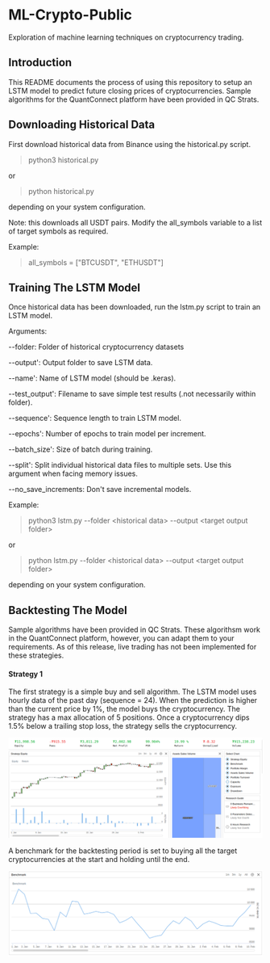 # ML-Crypto-Public
Exploration of machine learning techniques on cryptocurrency trading.

## Introduction

This README documents the process of using this repository to setup an LSTM model to predict future closing prices of cryptocurrencies. Sample algorithms for the QuantConnect platform have been provided in QC Strats.

## Downloading Historical Data

First download historical data from Binance using the historical.py script.

> python3 historical.py

or

> python historical.py

depending on your system configuration.

Note: this downloads all USDT pairs. Modify the all_symbols variable to a list of target symbols as required.

Example:

> all_symbols = ["BTCUSDT", "ETHUSDT"]

## Training The LSTM Model

Once historical data has been downloaded, run the lstm.py script to train an LSTM model.

Arguments:

--folder: Folder of historical cryptocurrency datasets

--output': Output folder to save LSTM data.

--name': Name of LSTM model (should be .keras).

--test_output': Filename to save simple test results (.not necessarily within folder).

--sequence': Sequence length to train LSTM model.

--epochs': Number of epochs to train model per increment.

--batch_size': Size of batch during training.

--split': Split individual historical data files to multiple sets. Use this argument when facing memory issues.

--no_save_increments: Don't save incremental models.

Example:

> python3 lstm.py --folder \<historical data> --output \<target output folder>

or

> python lstm.py --folder \<historical data> --output \<target output folder>

depending on your system configuration.

## Backtesting The Model

Sample algorithms have been provided in QC Strats. These algorithsm work in the QuantConnect platform, however, you can adapt them to your requirements. As of this release, live trading has not been implemented for these strategies.

#### Strategy 1

The first strategy is a simple buy and sell algorithm. The LSTM model uses hourly data of the past day (sequence = 24). When the prediction is higher than the current price by 1%, the model buys the cryptocurrency. The strategy has a max allocation of 5 positions. Once a cryptocurrency dips 1.5% below a trailing stop loss, the strategy sells the cryptocurrency.

![Results of Strategy 1](QC%20Strats/Strat%201%20-%20Equity.png)

A benchmark for the backtesting period is set to buying all the target cryptocurrencies at the start and holding until the end.

![Benchmark of Strategy 1](QC%20Strats/Strat%201%20-%20Benchmark.png)
